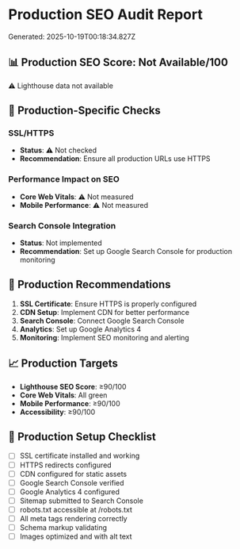 # Production SEO Audit Report
Generated: 2025-10-19T00:18:34.827Z

## 📊 Production SEO Score: Not Available/100

⚠️ Lighthouse data not available

## 🚀 Production-Specific Checks

### SSL/HTTPS
- **Status**: ⚠️ Not checked
- **Recommendation**: Ensure all production URLs use HTTPS

### Performance Impact on SEO
- **Core Web Vitals**: ⚠️ Not measured
- **Mobile Performance**: ⚠️ Not measured

### Search Console Integration
- **Status**: Not implemented
- **Recommendation**: Set up Google Search Console for production monitoring

## 🎯 Production Recommendations

1. **SSL Certificate**: Ensure HTTPS is properly configured
2. **CDN Setup**: Implement CDN for better performance
3. **Search Console**: Connect Google Search Console
4. **Analytics**: Set up Google Analytics 4
5. **Monitoring**: Implement SEO monitoring and alerting

## 📈 Production Targets

- **Lighthouse SEO Score**: ≥90/100
- **Core Web Vitals**: All green
- **Mobile Performance**: ≥90/100
- **Accessibility**: ≥90/100

## 🔧 Production Setup Checklist

- [ ] SSL certificate installed and working
- [ ] HTTPS redirects configured
- [ ] CDN configured for static assets
- [ ] Google Search Console verified
- [ ] Google Analytics 4 configured
- [ ] Sitemap submitted to Search Console
- [ ] robots.txt accessible at /robots.txt
- [ ] All meta tags rendering correctly
- [ ] Schema markup validating
- [ ] Images optimized and with alt text
